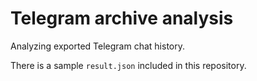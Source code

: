 # Telegram archive analysis

Analyzing exported Telegram chat history.

There is a sample `result.json` included in this repository.
